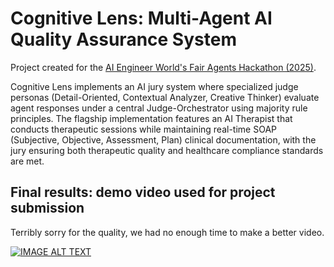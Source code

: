 # Cognitive Lens: Multi-Agent AI Quality Assurance System

Project created for the [AI Engineer World's Fair Agents Hackathon (2025)](https://cerebralvalley.ai/e/aiewf-hackathon-2025).

Cognitive Lens implements an AI jury system where specialized judge personas (Detail-Oriented, Contextual Analyzer, Creative Thinker) evaluate agent responses under a central Judge-Orchestrator using majority rule principles. The flagship implementation features an AI Therapist that conducts therapeutic sessions while maintaining real-time SOAP (Subjective, Objective, Assessment, Plan) clinical documentation, with the jury ensuring both therapeutic quality and healthcare compliance standards are met.

## Final results: demo video used for project submission
Terribly sorry for the quality, we had no enough time to make a better video.

[![IMAGE ALT TEXT](https://img.youtube.com/vi/mS8OhpoHrd0/maxresdefault.jpg)](https://www.youtube.com/watch?v=mS8OhpoHrd0)
